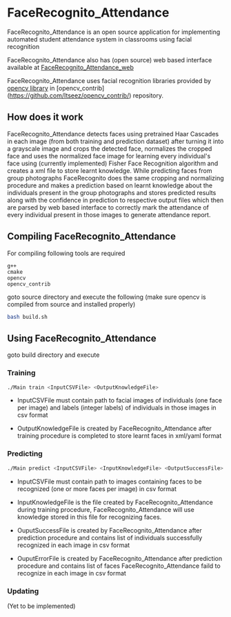 # FaceRecognito_Attendance

FaceRecognito_Attendance is an open source application for implementing automated student attendance system in classrooms using facial recognition

FaceRecognito_Attendance also has (open source) web based interface available at [FaceRecognito_Attendance_web](https://github.com/scmmishra/FaceRecognito_Attendance_web)

FaceRecognito_Attendance uses facial recognition libraries provided by [opencv library](https://github.com/Itseez/opencv) in [opencv_contrib] (https://github.com/Itseez/opencv_contrib/) repository.


## How does it work

FaceRecognito_Attendance detects faces using pretrained Haar Cascades in each image (from both training and prediction dataset) after turning it into a grayscale image and crops the detected face, normalizes the cropped face and uses the normalized face image for learning every individual's face using (currently implemented) Fisher Face Recognition algorithm and creates a xml file to store learnt knowledge. While predicting faces from group photographs FaceRecognito does the same cropping and normalizing procedure and makes a prediction based on learnt knowledge about the individuals present in the group photographs and stores predicted results along with the confidence in prediction to respective output files which then are parsed by web based interface to correctly mark the attendance of every individual present in those images to generate attendance report.


## Compiling FaceRecognito_Attendance

For compiling following tools are required

```
g++
cmake
opencv
opencv_contrib
```

goto source directory and execute the following (make sure opencv is compiled from source and installed properly)

```bash
bash build.sh
```

## Using FaceRecognito_Attendance

goto build directory and execute

### Training
```bash
./Main train <InputCSVFile> <OutputKnowledgeFile>
```
* InputCSVFile must contain path to facial images of individuals (one face per image) and labels (integer labels) of individuals in those images in csv format

* OutputKnowledgeFile is created by FaceRecognito_Attendance after training procedure is completed to store learnt faces in xml/yaml format

### Predicting
```bash
./Main predict <InputCSVFile> <InputKnowledgeFile> <OutputSuccessFile> <OutputErrorFile>
```
* InputCSVFile must contain path to images containing faces to be recognized (one or more faces per image) in csv format

* InputKnowledgeFile is the file created by FaceRecognito_Attendance during training procedure, FaceRecognito_Attendance will use knowledge stored in this file for recognizing faces.

* OuputSuccessFile is created by FaceRecognito_Attendance after prediction procedure and contains list of individuals successfully recognized in each image in csv format

* OuputErrorFile is created by FaceRecognito_Attendance after prediction procedure and contains list of faces FaceRecognito_Attendance faild to recognize in each image in csv format

### Updating
(Yet to be implemented)
